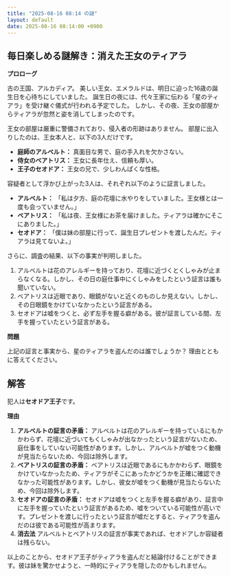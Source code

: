 ```yaml
---
title: "2025-08-16 08:14 の謎"
layout: default
date: 2025-08-16 08:14:00 +0900
---
```

## 毎日楽しめる謎解き：消えた王女のティアラ

**プロローグ**

古の王国、アルカディア。
美しい王女、エメラルドは、明日に迫った16歳の誕生日を心待ちにしていました。
誕生日の夜には、代々王家に伝わる「星のティアラ」を受け継ぐ儀式が行われる予定でした。
しかし、その夜、王女の部屋からティアラが忽然と姿を消してしまったのです。

王女の部屋は厳重に警備されており、侵入者の形跡はありません。
部屋に出入りしたのは、王女本人と、以下の3人だけです。

*   **庭師のアルベルト：** 真面目な男で、庭の手入れを欠かさない。
*   **侍女のベアトリス：** 王女に長年仕え、信頼も厚い。
*   **王子のセオドア：** 王女の兄で、少しわんぱくな性格。

容疑者として浮かび上がった3人は、それぞれ以下のように証言しました。

*   **アルベルト：** 「私は夕方、庭の花壇に水やりをしていました。王女様とは一度も会っていません。」
*   **ベアトリス：** 「私は夜、王女様にお茶を届けました。ティアラは確かにそこにありました。」
*   **セオドア：** 「僕は妹の部屋に行って、誕生日プレゼントを渡したんだ。ティアラは見てないよ。」

さらに、調査の結果、以下の事実が判明しました。

1.  アルベルトは花のアレルギーを持っており、花壇に近づくとくしゃみが止まらなくなる。しかし、その日の庭仕事中にくしゃみをしたという証言は誰も聞いていない。
2.  ベアトリスは近眼であり、眼鏡がないと近くのものしか見えない。しかし、その日眼鏡をかけていなかったという証言がある。
3.  セオドアは嘘をつくと、必ず左手を握る癖がある。彼が証言している間、左手を握っていたという証言がある。

**問題**

上記の証言と事実から、星のティアラを盗んだのは誰でしょうか？
理由とともに答えてください。

## 解答

犯人は**セオドア王子**です。

**理由**

1.  **アルベルトの証言の矛盾：** アルベルトは花のアレルギーを持っているにもかかわらず、花壇に近づいてもくしゃみが出なかったという証言がないため、庭仕事をしていない可能性があります。しかし、アルベルトが嘘をつく動機が見当たらないため、今回は除外します。
2.  **ベアトリスの証言の矛盾：** ベアトリスは近眼であるにもかかわらず、眼鏡をかけていなかったため、ティアラがそこにあったかどうかを正確に確認できなかった可能性があります。しかし、彼女が嘘をつく動機が見当たらないため、今回は除外します。
3.  **セオドアの証言の矛盾：** セオドアは嘘をつくと左手を握る癖があり、証言中に左手を握っていたという証言があるため、嘘をついている可能性が高いです。プレゼントを渡しに行ったという証言が嘘だとすると、ティアラを盗んだのは彼である可能性が高まります。
4. **消去法** アルベルトとベアトリスの証言が事実であれば、セオドアしか容疑者は残らない。

以上のことから、セオドア王子がティアラを盗んだと結論付けることができます。彼は妹を驚かせようと、一時的にティアラを隠したのかもしれません。
